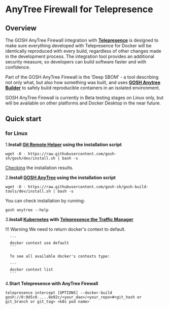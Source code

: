 # **AnyTree Firewall for Telepresence**



## **Overview**



The GOSH AnyTree Firewall integration with [**Telepresence**](https://www.getambassador.io/docs/telepresence) is designed to make sure everything developed with Telepresence for Docker will be identically reproduced with every build, regardless of other changes made in the development process. The integration tool provides an additional security measure, so  developers can build software faster and with confidence.

Part of the GOSH AnyTree Firewall is the ‘Deep SBOM’ -  a tool describing not only what, but also how something was built, and uses [**GOSH Anytree Builder**](anytree.md#quick-start-gosh-anytree-builder) to safely build reproducible containers in an isolated environment.

GOSH AnyTree Firewall is currently in Beta testing stages on Linux only, but will be available on other platforms and Docker Desktop in the near future.



## **Quick start**


###  __for Linux__


1.**Install [**Git Remote Helper**](git-remote-helper.md#installation) using the installation script**

```
wget -O - https://raw.githubusercontent.com/gosh-sh/gosh/dev/install.sh | bash -s
```

[Checking](git-remote-helper.md#verifying-the-installation-result) the installation results.

2.**Install [**GOSH AnyTree**](anytree.md#installation) using the installation script**

```
wget -O - https://raw.githubusercontent.com/gosh-sh/gosh-build-tools/dev/install.sh | bash -s
```

You can check installation by running:

```
gosh anytree --help
```

3.**Install [Kubernetes](https://kubernetes.io) with [Telepresence the Traffic Manager](https://www.getambassador.io/docs/telepresence/latest/quick-start)**


!!! Warning
      We need to return docker's context to default.

      ```
      docker context use default
      ```

      To see all available docker's contexts type:

      ```
      docker context list
      ```

4.**Start Telepresence with AnyTree Firewall**

```
telepresence intercept [OPTIONS] --docker-build gosh://0:0d5c0.....8e92c/<your_dao>/<your_repo>#<git_hash or git_branch or git_tag> <k8s pod name>
```
